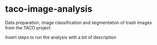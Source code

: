 # taco-image-analysis
Data preparation, image classification and segmentation of trash images from the TACO project

Insert steps to run the analysis with a bit of description